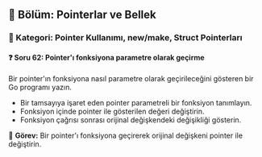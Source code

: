 ## 📘 Bölüm: Pointerlar ve Bellek  
### 🔹 Kategori: Pointer Kullanımı, new/make, Struct Pointerları  
#### ❓ Soru 62: Pointer'ı fonksiyona parametre olarak geçirme

Bir pointer'ın fonksiyona nasıl parametre olarak geçirileceğini gösteren bir Go programı yazın.

- Bir tamsayıya işaret eden pointer parametreli bir fonksiyon tanımlayın.
- Fonksiyon içinde pointer ile gösterilen değeri değiştirin.
- Fonksiyon çağrısı sonrası orijinal değişkendeki değişikliği gösterin.

🔧 **Görev:** Bir pointer'ı fonksiyona geçirerek orijinal değişkeni pointer ile değiştirin.
